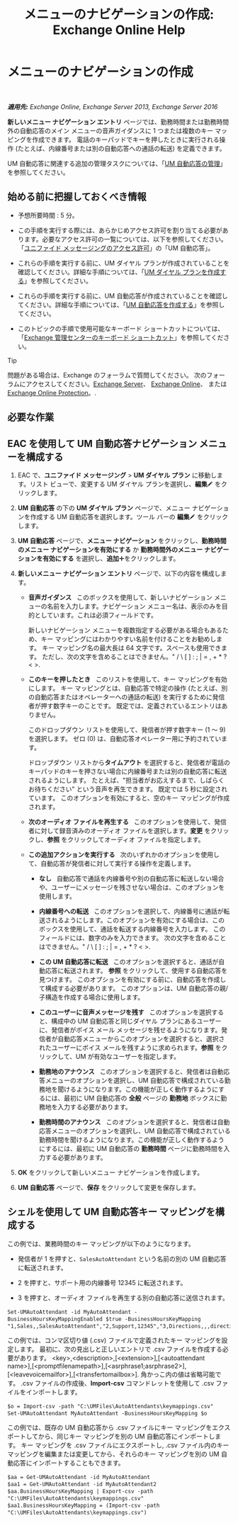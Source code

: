 ﻿---
title: 'メニューのナビゲーションの作成: Exchange Online Help'
TOCTitle: メニューのナビゲーションの作成
ms:assetid: 3cfc9a01-0a61-4d15-9561-621568dc30d9
ms:mtpsurl: https://technet.microsoft.com/ja-jp/library/Aa997471(v=EXCHG.150)
ms:contentKeyID: 49896216
ms.date: 05/22/2018
mtps_version: v=EXCHG.150
f1_keywords:
- Microsoft.Exchange.Management.SnapIn.Esm.OrganizationConfiguration.UnifiedMessaging.AutoAttendantKeyMappingControl
ms.translationtype: HT
---

# メニューのナビゲーションの作成

 

_**適用先:** Exchange Online, Exchange Server 2013, Exchange Server 2016_

<strong>新しいメニュー ナビゲーション エントリ</strong> ページでは、勤務時間または勤務時間外の自動応答のメイン メニューの音声ガイダンスに 1 つまたは複数のキー マッピングを作成できます。 電話のキーパッドでキーを押したときに実行される操作 (たとえば、内線番号または別の自動応答への通話の転送) を定義できます。

UM 自動応答に関連する追加の管理タスクについては、「[UM 自動応答の管理](manage-a-um-auto-attendant-exchange-2013-help.md)」を参照してください。

## 始める前に把握しておくべき情報

  - 予想所要時間 : 5 分。

  - この手順を実行する際には、あらかじめアクセス許可を割り当てる必要があります。必要なアクセス許可の一覧については、以下を参照してください。「[ユニファイド メッセージングのアクセス許可](unified-messaging-permissions-exchange-2013-help.md)」の「UM 自動応答」。

  - これらの手順を実行する前に、UM ダイヤル プランが作成されていることを確認してください。詳細な手順については、「[UM ダイヤル プランを作成する](create-a-um-dial-plan-exchange-2013-help.md)」を参照してください。

  - これらの手順を実行する前に、UM 自動応答が作成されていることを確認してください。詳細な手順については、「[UM 自動応答を作成する](create-a-um-auto-attendant-exchange-2013-help.md)」を参照してください。

  - このトピックの手順で使用可能なキーボード ショートカットについては、「[Exchange 管理センターのキーボード ショートカット](keyboard-shortcuts-in-the-exchange-admin-center-exchange-online-protection-help.md)」を参照してください。


> [!TIP]
> 問題がある場合は、Exchange のフォーラムで質問してください。 次のフォーラムにアクセスしてください。<A href="https://go.microsoft.com/fwlink/p/?linkid=60612">Exchange Server</A>、 <A href="https://go.microsoft.com/fwlink/p/?linkid=267542">Exchange Online</A>、 または <A href="https://go.microsoft.com/fwlink/p/?linkid=285351">Exchange Online Protection</A>。.



## 必要な作業

## EAC を使用して UM 自動応答ナビゲーション メニューを構成する

1.  EAC で、<strong>ユニファイド メッセージング</strong> \> <strong>UM ダイヤル プラン</strong> に移動します。リスト ビューで、変更する UM ダイヤル プランを選択し、<strong>編集</strong>![編集アイコン](images/Bb124582.6f53ccb2-1f13-4c02-bea0-30690e6ea71d(EXCHG.150).gif "編集アイコン") をクリックします。

2.  <strong>UM 自動応答</strong> の下の <strong>UM ダイヤル プラン</strong> ページで、メニュー ナビゲーションを作成する UM 自動応答を選択します。ツール バーの <strong>編集</strong>![編集アイコン](images/Bb124582.6f53ccb2-1f13-4c02-bea0-30690e6ea71d(EXCHG.150).gif "編集アイコン") をクリックします。

3.  <strong>UM 自動応答</strong> ページで、<strong>メニュー ナビゲーション</strong> をクリックし、<strong>勤務時間のメニュー ナビゲーションを有効にする</strong> か <strong>勤務時間外のメニュー ナビゲーションを有効にする</strong> を選択し、<strong>追加</strong>![\[追加\] アイコン](images/JJ218640.c1e75329-d6d7-4073-a27d-498590bbb558(EXCHG.150).gif "[追加] アイコン")をクリックします。

4.  <strong>新しいメニュー ナビゲーション エントリ</strong> ページで、以下の内容を構成します。
    
      - <strong>音声ガイダンス</strong>   このボックスを使用して、新しいナビゲーション メニューの名前を入力します。ナビゲーション メニュー名は、表示のみを目的としています。これは必須フィールドです。
        
        新しいナビゲーション メニューを複数指定する必要がある場合もあるため、キー マッピングにはわかりやすい名前を付けることをお勧めします。 キー マッピング名の最大長は 64 文字です。スペースも使用できます。 ただし、次の文字を含めることはできません。" / \\ \[ \] : ; | = , + \* ? \< \>.
    
      - <strong>このキーを押したとき</strong>   このリストを使用して、キー マッピングを有効にします。 キー マッピングとは、自動応答で特定の操作 (たとえば、別の自動応答またはオペレーターへの通話の転送) を実行するために発信者が押す数字キーのことです。 既定では、定義されているエントリはありません。
        
        このドロップダウン リストを使用して、発信者が押す数字キー (1 ～ 9) を選択します。 ゼロ (0) は、自動応答オペレーター用に予約されています。
        
        ドロップダウン リストから<strong>タイムアウト</strong> を選択すると、発信者が電話のキーパッドのキーを押さない場合に内線番号または別の自動応答に転送されるようにします。 たとえば、"担当者がお応えするまで、しばらくお待ちください" という音声を再生できます。 既定では 5 秒に設定されています。 このオプションを有効にすると、空のキー マッピングが作成されます。
    
      - <strong>次のオーディオ ファイルを再生する</strong>   このオプションを使用して、発信者に対して録音済みのオーディオ ファイルを選択します。<strong>変更</strong> をクリックし、<strong>参照</strong> をクリックしてオーディオ ファイルを指定します。
    
      - <strong>この追加アクションを実行する</strong>   次のいずれかのオプションを使用して、自動応答が発信者に対して実行する操作を定義します。
        
          - <strong>なし</strong>   自動応答で通話を内線番号や別の自動応答に転送しない場合や、ユーザーにメッセージを残させない場合は、このオプションを使用します。
        
          - <strong>内線番号への転送</strong>   このオプションを選択して、内線番号に通話が転送されるようにします。このオプションを有効にする場合は、このボックスを使用して、通話を転送する内線番号を入力します。 このフィールドには、数字のみを入力できます。 次の文字を含めることはできません。" / \\ \[ \] : ; | = , + \* ? \< \>.
        
          - <strong>この UM 自動応答に転送</strong>   このオプションを選択すると、通話が自動応答に転送されます。 <strong>参照</strong> をクリックして、使用する自動応答を見つけます。 このオプションを有効にする前に、自動応答を作成して構成する必要があります。 このオプションは、UM 自動応答の親/子構造を作成する場合に使用します。
        
          - <strong>このユーザーに音声メッセージを残す</strong>   このオプションを選択すると、構成中の UM 自動応答と同じダイヤル プランにあるユーザーに、発信者がボイス メール メッセージを残せるようになります。発信者が自動応答メニューからこのオプションを選択すると、選択されたユーザーにボイス メールを残すように求められます。<strong>参照</strong> をクリックして、UM が有効なユーザーを指定します。
        
          - <strong>勤務地のアナウンス</strong>   このオプションを選択すると、発信者は自動応答メニューのオプションを選択し、UM 自動応答で構成されている勤務地を聞けるようになります。この機能が正しく動作するようにするには、最初に UM 自動応答の <strong>全般</strong> ページの <strong>勤務地</strong> ボックスに勤務地を入力する必要があります。
        
          - <strong>勤務時間のアナウンス</strong>   このオプションを選択すると、発信者は自動応答メニューのオプションを選択し、UM 自動応答で構成されている勤務時間を聞けるようになります。この機能が正しく動作するようにするには、最初に UM 自動応答の <strong>勤務時間</strong> ページに勤務時間を入力する必要があります。

5.  <strong>OK</strong> をクリックして新しいメニュー ナビゲーションを作成します。

6.  <strong>UM 自動応答</strong> ページで、<strong>保存</strong> をクリックして変更を保存します。

## シェルを使用して UM 自動応答キー マッピングを構成する

この例では、業務時間のキー マッピングが以下のようになります。

  - 発信者が 1 を押すと、`SalesAutoAttendant` という名前の別の UM 自動応答に転送されます。

  - 2 を押すと、サポート用の内線番号 12345 に転送されます。

  - 3 を押すと、オーディオ ファイルを再生する別の自動応答に送信されます。

<!-- end list -->

    Set-UMAutoAttendant -id MyAutoAttendant -BusinessHoursKeyMappingEnabled $true -BusinessHoursKeyMapping "1,Sales,,SalesAutoAttendant","2,Support,12345","3,Directions,,,directions.wav"

この例では、コンマ区切り値 (.csv) ファイルで定義されたキー マッピングを設定します。 最初に、次の見出しと正しいエントリで .csv ファイルを作成する必要があります。 \<key\>,\<description\>,\[\<extension\>\],\[\<autoattendant name\>\],\[\<promptfilenamepath\>\],\[\<asrphrase1;asrphrase2\>\],\[\<leavevoicemailfor\>\],\[\<transfertomailbox\>\]. 角かっこ内の値は省略可能です。 .csv ファイルの作成後、**Import-csv** コマンドレットを使用して .csv ファイルをインポートします。

    $o = Import-csv -path "C:\UMFiles\AutoAttendants\keymappings.csv"
    Set-UMAutoAttendant MyAutoAttendant -BusinessHoursKeyMapping $o

この例では、既存の UM 自動応答から .csv ファイルにキー マッピングをエクスポートしてから、同じキー マッピングを別の UM 自動応答にインポートします。 キー マッピングを .csv ファイルにエクスポートし, .csv ファイル内のキー マッピングを編集または変更してから、それらのキー マッピングを別の UM 自動応答にインポートすることもできます。

    $aa = Get-UMAutoAttendant -id MyAutoAttendant
    $aa1 = Get-UMAutoAttendant -id MyAutoAttendant2
    $aa.BusinessHoursKeyMapping | Export-csv -path "C:\UMFiles\AutoAttendants\keymappings.csv"
    $aa1.BusinessHoursKeyMapping = (Import-csv -path "C:\UMFiles\AutoAttendants\keymappings.csv")

